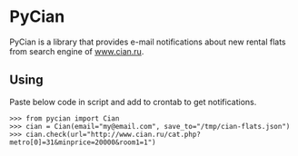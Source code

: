 # PyCian

PyCian is a library that provides e-mail notifications about new rental flats from search engine of www.cian.ru.

## Using
Paste below code in script and add to crontab to get notifications.
```
>>> from pycian import Cian
>>> cian = Cian(email="my@email.com", save_to="/tmp/cian-flats.json")
>>> cian.check(url="http://www.cian.ru/cat.php?metro[0]=31&minprice=20000&room1=1")
```
